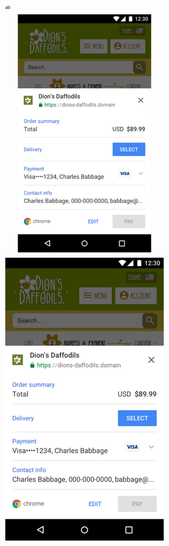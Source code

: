 ab

<div class="attempt-left">
  <figure>
    <img src="https://github.com/satzz/WebFundamentals/blob/master/src/content/en/fundamentals/payments/images/state01-receipt-view.png?raw=true" alt="This is an example of the 'receipt' view" data-src-original="images/state01-receipt-view.png">
  </figure>
</div>

![foo](../../../en/fundamentals/payments/images/state01-receipt-view.png)
